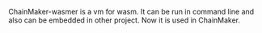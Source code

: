 ChainMaker-wasmer is a vm for wasm. It can be run in command line and also can be embedded in other project. Now it is used in ChainMaker.

